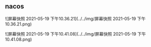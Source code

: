 ## nacos







![屏幕快照 2021-05-19 下午10.36.21](../../img/屏幕快照 2021-05-19 下午10.36.21.png)

![屏幕快照 2021-05-19 下午10.41.08](../../img/屏幕快照 2021-05-19 下午10.41.08.png)